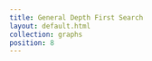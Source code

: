 ```yaml
---
title: General Depth First Search
layout: default.html
collection: graphs
position: 8
---
```


<!-- literate graphs/depth_first_search.py -->
